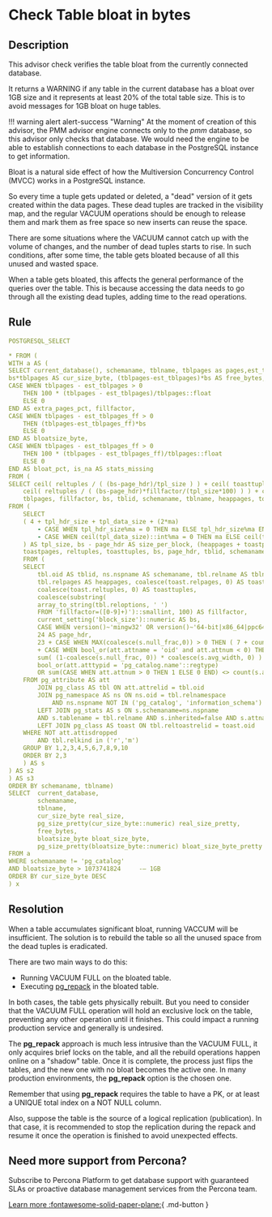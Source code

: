 # Check Table bloat in bytes

## Description

This advisor check verifies the table bloat from the currently connected database.

It returns a WARNING if any table in the current database has a bloat over 1GB size and it represents at least 20% of the total table size. This is to avoid messages for 1GB bloat on huge tables.


!!! warning alert alert-success "Warning"
    At the moment of creation of this advisor, the PMM advisor engine connects only to the *pmm* database, so this advisor only checks that database. We would need the engine to be able to establish connections to each database in the PostgreSQL instance to get information.

Bloat is a natural side effect of how the Multiversion Concurrency Control (MVCC) works in a PostgreSQL instance. 

So every time a tuple gets updated or deleted, a "dead" version of it gets created within the data pages. These dead tuples are tracked in the visibility map, and the regular VACUUM operations should be enough to release them and mark them as free space so new inserts can reuse the space. 

There are some situations where the VACUUM cannot catch up with the volume of changes, and the number of dead tuples starts to rise. In such conditions, after some time, the table gets bloated because of all this unused and wasted space. 

When a table gets bloated, this affects the general performance of the queries over the table. This is because accessing the data needs to go through all the existing dead tuples, adding time to the read operations. 


## Rule 

```yaml 
POSTGRESQL_SELECT

* FROM (
WITH a AS (
SELECT current_database(), schemaname, tblname, tblpages as pages,est_tblpages as est_pages ,est_tblpages_ff as est_pages_ff,
bs*tblpages AS cur_size_byte, (tblpages-est_tblpages)*bs AS free_bytes,
CASE WHEN tblpages - est_tblpages > 0
    THEN 100 * (tblpages - est_tblpages)/tblpages::float
    ELSE 0
END AS extra_pages_pct, fillfactor,
CASE WHEN tblpages - est_tblpages_ff > 0
    THEN (tblpages-est_tblpages_ff)*bs
    ELSE 0
END AS bloatsize_byte,
CASE WHEN tblpages - est_tblpages_ff > 0
    THEN 100 * (tblpages - est_tblpages_ff)/tblpages::float
    ELSE 0
END AS bloat_pct, is_na AS stats_missing
FROM (
SELECT ceil( reltuples / ( (bs-page_hdr)/tpl_size ) ) + ceil( toasttuples / 4 ) AS est_tblpages,
    ceil( reltuples / ( (bs-page_hdr)*fillfactor/(tpl_size*100) ) ) + ceil( toasttuples / 4 ) AS est_tblpages_ff,
    tblpages, fillfactor, bs, tblid, schemaname, tblname, heappages, toastpages, is_na
FROM (
    SELECT
    ( 4 + tpl_hdr_size + tpl_data_size + (2*ma)
        - CASE WHEN tpl_hdr_size%ma = 0 THEN ma ELSE tpl_hdr_size%ma END
        - CASE WHEN ceil(tpl_data_size)::int%ma = 0 THEN ma ELSE ceil(tpl_data_size)::int%ma END
    ) AS tpl_size, bs - page_hdr AS size_per_block, (heappages + toastpages) AS tblpages, heappages,
    toastpages, reltuples, toasttuples, bs, page_hdr, tblid, schemaname, tblname, fillfactor, is_na
    FROM (
    SELECT
        tbl.oid AS tblid, ns.nspname AS schemaname, tbl.relname AS tblname, tbl.reltuples,
        tbl.relpages AS heappages, coalesce(toast.relpages, 0) AS toastpages,
        coalesce(toast.reltuples, 0) AS toasttuples,
        coalesce(substring(
        array_to_string(tbl.reloptions, ' ')
        FROM 'fillfactor=([0-9]+)')::smallint, 100) AS fillfactor,
        current_setting('block_size')::numeric AS bs,
        CASE WHEN version()~'mingw32' OR version()~'64-bit|x86_64|ppc64|ia64|amd64' THEN 8 ELSE 4 END AS ma,
        24 AS page_hdr,
        23 + CASE WHEN MAX(coalesce(s.null_frac,0)) > 0 THEN ( 7 + count(s.attname) ) / 8 ELSE 0::int END
        + CASE WHEN bool_or(att.attname = 'oid' and att.attnum < 0) THEN 4 ELSE 0 END AS tpl_hdr_size,
        sum( (1-coalesce(s.null_frac, 0)) * coalesce(s.avg_width, 0) ) AS tpl_data_size,
        bool_or(att.atttypid = 'pg_catalog.name'::regtype)
        OR sum(CASE WHEN att.attnum > 0 THEN 1 ELSE 0 END) <> count(s.attname) AS is_na
    FROM pg_attribute AS att
        JOIN pg_class AS tbl ON att.attrelid = tbl.oid
        JOIN pg_namespace AS ns ON ns.oid = tbl.relnamespace
            AND ns.nspname NOT IN ('pg_catalog', 'information_schema')
        LEFT JOIN pg_stats AS s ON s.schemaname=ns.nspname
        AND s.tablename = tbl.relname AND s.inherited=false AND s.attname=att.attname
        LEFT JOIN pg_class AS toast ON tbl.reltoastrelid = toast.oid
    WHERE NOT att.attisdropped
        AND tbl.relkind in ('r','m')
    GROUP BY 1,2,3,4,5,6,7,8,9,10
    ORDER BY 2,3
    ) AS s
) AS s2
) AS s3
ORDER BY schemaname, tblname)
SELECT  current_database,
        schemaname,
        tblname,
        cur_size_byte real_size,
        pg_size_pretty(cur_size_byte::numeric) real_size_pretty, 
        free_bytes, 
        bloatsize_byte bloat_size_byte,
        pg_size_pretty(bloatsize_byte::numeric) bloat_size_byte_pretty
FROM a
WHERE schemaname != 'pg_catalog'
AND bloatsize_byte > 1073741824     -– 1GB
ORDER BY cur_size_byte DESC
) x

```
## Resolution
When a table accumulates significant bloat, running VACCUM will be insufficient. The solution is to rebuild the table so all the unused space from the dead tuples is eradicated. 

There are two main ways to do this:

- Running VACUUM FULL on the bloated table.
- Executing [pg_repack](https://reorg.github.io/pg_repack/) in the bloated table.

In both cases, the table gets physically rebuilt. But you need to consider that the VACUUM FULL operation will hold an exclusive lock on the table, preventing any other operation until it finishes. This could impact a running production service and generally is undesired.

The **pg_repack** approach is much less intrusive than the VACUUM FULL, it only acquires brief locks on the table, and all the rebuild operations happen online on a "shadow" table. Once it is complete, the process just flips the tables, and the new one with no bloat becomes the active one. In many production environments, the **pg_repack** option is the chosen one. 

Remember that using **pg_repack** requires the table to have a PK, or at least a UNIQUE total index on a NOT NULL column. 

Also, suppose the table is the source of a logical replication (publication). 
In that case, it is recommended to stop the replication during the repack and resume it once the operation is finished to avoid unexpected effects. 

## Need more support from Percona?
Subscribe to Percona Platform to get database support with guaranteed SLAs or proactive database management services from the Percona team.

[Learn more :fontawesome-solid-paper-plane:](https://per.co.na/subscribe){ .md-button }
